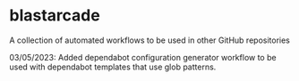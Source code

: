# blastarcade
A collection of automated workflows to be used in other GitHub repositories

03/05/2023: Added dependabot configuration generator workflow to be used with dependabot templates that use glob patterns.
